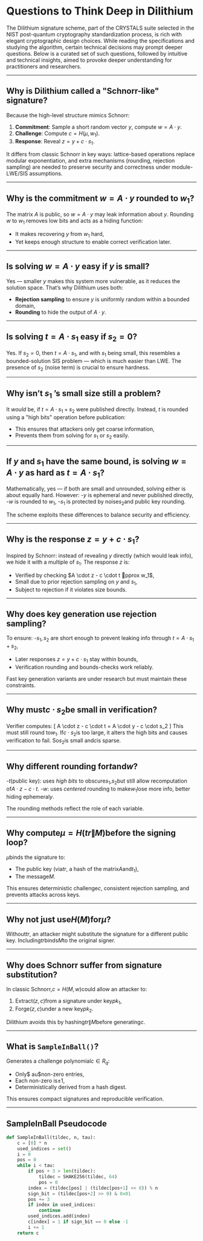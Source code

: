 
# Questions to Think Deep in Dilithium

The Dilithium signature scheme, part of the CRYSTALS suite selected in the NIST post-quantum cryptography standardization process, is rich with elegant cryptographic design choices. While reading the specifications and studying the algorithm, certain technical decisions may prompt deeper questions. Below is a curated set of such questions, followed by intuitive and technical insights, aimed to provoke deeper understanding for practitioners and researchers.

---

## Why is Dilithium called a "Schnorr-like" signature?
Because the high-level structure mimics Schnorr: 
1. **Commitment**: Sample a short random vector $y$, compute $w=A\cdot y$.
2. **Challenge**: Compute $c = H(\mu, w_1)$.
3. **Response**: Reveal $z = y + c \cdot s_1$.

It differs from classic Schnorr in key ways: lattice-based operations replace modular exponentiation, and extra mechanisms (rounding, rejection sampling) are needed to preserve security and correctness under module-LWE/SIS assumptions.

---

## Why is the commitment $w = A \cdot y$ rounded to $w_1$?
The matrix $A$ is public, so $w = A \cdot y$ may leak information about $y$. Rounding $w$ to $w_1$ removes low bits and acts as a hiding function:
- It makes recovering $y$ from $w_1$ hard,
- Yet keeps enough structure to enable correct verification later.

---

## Is solving $w = A \cdot y$ easy if $y$ is small?
Yes — smaller $y$ makes this system more vulnerable, as it reduces the solution space. That’s why Dilithium uses both:
- **Rejection sampling** to ensure $y$ is uniformly random within a bounded domain,
- **Rounding** to hide the output of $A \cdot y$.

---

## Is solving $t = A \cdot s_1$ easy if $s_2 = 0$?
Yes. If $s_2 = 0$, then $t = A \cdot s_1$, and with $s_1$ being small, this resembles a bounded-solution SIS problem — which is much easier than LWE. The presence of $s_2$ (noise term) is crucial to ensure hardness.

---

## Why isn’t $s_1$ ’s small size still a problem?
It *would* be, if $t = A \cdot s_1 + s_2$ were published directly. Instead, $t$ is rounded using a "high bits" operation before publication:
- This ensures that attackers only get coarse information,
- Prevents them from solving for $s_1$ or $s_2$ easily.

---

## If $y$ and $s_1$ have the same bound, is solving $w = A \cdot y$ as hard as $t = A \cdot s_1$?
Mathematically, yes — if both are small and unrounded, solving either is about equally hard. However:
-$y$ is ephemeral and never published directly,
-$w$ is rounded to $w_1$,
-$s_1$ is protected by noise$s_2$and public key rounding.

The scheme exploits these differences to balance security and efficiency.

---

## Why is the response $z = y + c \cdot s_1$?
Inspired by Schnorr: instead of revealing $y$ directly (which would leak info), we hide it with a multiple of $s_1$. The response $z$ is:
- Verified by checking $A \cdot z - c \cdot t pprox w_1$,
- Small due to prior rejection sampling on $y$ and $s_1$,
- Subject to rejection if it violates size bounds.

---

## Why does key generation use rejection sampling?
To ensure:
-$s_1, s_2$ are short enough to prevent leaking info through $t = A \cdot s_1 + s_2$,
- Later responses $z = y + c \cdot s_1$ stay within bounds,
- Verification rounding and bounds-checks work reliably.

Fast key generation variants are under research but must maintain these constraints.

---

## Why must$c \cdot s_2$be small in verification?
Verifier computes:
\[ A \cdot z - c \cdot t = A \cdot y - c \cdot s_2 \]
This must still round to$w_1$. If$c \cdot s_2$is too large, it alters the high bits and causes verification to fail. So$s_2$is small and$c$is sparse.

---

## Why different rounding for$t$and$w$?
-$t$(public key): uses *high bits* to obscure$s_1$,$s_2$but still allow recomputation of$A \cdot z - c \cdot t$.
-$w$: uses *centered* rounding to make$w_1$lose more info, better hiding ephemeral$y$.

The rounding methods reflect the role of each variable.

---

## Why compute$\mu = H(tr \| M)$before the signing loop?
$\mu$binds the signature to:
- The public key (via$tr$, a hash of the matrix$A$and$t_1$),
- The message$M$.

This ensures deterministic challenge$c$, consistent rejection sampling, and prevents attacks across keys.

---

## Why not just use$H(M)$for$\mu$?
Without$tr$, an attacker might substitute the signature for a different public key. Including$tr$binds$M$to the original signer.

---

## Why does Schnorr suffer from signature substitution?
In classic Schnorr,$c = H(M, w)$could allow an attacker to:
1. Extract$(z, c)$from a signature under key$pk_1$,
2. Forge$(z, c)$under a new key$pk_2$.

Dilithium avoids this by hashing$tr \| M$before generating$c$.

---

## What is `SampleInBall()`?
Generates a challenge polynomial$c \in R_q$:
- Only$	au$non-zero entries,
- Each non-zero is$\pm 1$,
- Deterministically derived from a hash digest.

This ensures compact signatures and reproducible verification.

---

## SampleInBall Pseudocode
```python
def SampleInBall(tildec, n, tau):
    c = [0] * n
    used_indices = set()
    i = 0
    pos = 0
    while i < tau:
        if pos + 3 > len(tildec):
            tildec = SHAKE256(tildec, 64)
            pos = 0
        index = (tildec[pos] | (tildec[pos+1] << 8)) % n
        sign_bit = (tildec[pos+2] >> 0) & 0x01
        pos += 3
        if index in used_indices:
            continue
        used_indices.add(index)
        c[index] = 1 if sign_bit == 0 else -1
        i += 1
    return c
```

